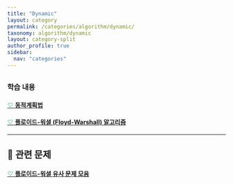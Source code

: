 ```yaml
---
title: "Dynamic"
layout: category
permalink: /categories/algorithm/dynamic/
taxonomy: algorithm/dynamic
layout: category-split
author_profile: true
sidebar:
  nav: "categories"
---
```



##

### 학습 내용

#### <a href="#" data-content="/assets/contents/algorithm/dynamic.md"><span style="color: #9bd6bd;">♡</span> 동적계획법 </a>

#### <a href="#" data-content="/assets/contents/algorithm/floyd-warshall.md"><span style="color: #9bd6bd;">♡</span> 플로이드-워셜 (Floyd-Warshall) 알고리즘 </a>

---

## 📝 관련 문제

#### <a href="#" data-content="/assets/contents/algorithm/floyd-warshall-problems.md"><span style="color: #9bd6bd;">♡</span> 플로이드-워셜 유사 문제 모음 </a>